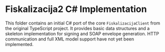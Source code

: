 # Fiskalizacija2 C# Implementation

This folder contains an initial C# port of the core `FiskalizacijaClient` from the
original TypeScript project. It provides basic data structures and a skeleton
implementation for signing and SOAP envelope generation. HTTP communication and
full XML model support have not yet been implemented.
